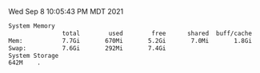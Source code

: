 Wed Sep  8 10:05:43 PM MDT 2021
```bash
System Memory
               total        used        free      shared  buff/cache   available
Mem:           7.7Gi       670Mi       5.2Gi       7.0Mi       1.8Gi       6.7Gi
Swap:          7.6Gi       292Mi       7.4Gi
System Storage
642M	.
```
